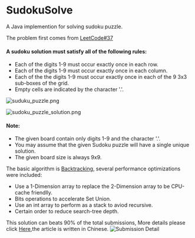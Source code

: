 # SudokuSolve
A Java implemention for solving sudoku puzzle.

The problem first comes from [LeetCode#37](https://leetcode.com/problems/sudoku-solver/)

#### A sudoku solution must satisfy all of the following rules:

+ Each of the digits 1-9 must occur exactly once in each row.
+ Each of the digits 1-9 must occur exactly once in each column.
+ Each of the the digits 1-9 must occur exactly once in each of the 9 3x3 sub-boxes of the grid.
+ Empty cells are indicated by the character '.'.

![suduku_puzzle.png](https://upload.wikimedia.org/wikipedia/commons/thumb/f/ff/Sudoku-by-L2G-20050714.svg/250px-Sudoku-by-L2G-20050714.svg.png)

![sudoku_puzzle_solution.png](https://upload.wikimedia.org/wikipedia/commons/thumb/3/31/Sudoku-by-L2G-20050714_solution.svg/250px-Sudoku-by-L2G-20050714_solution.svg.png)

#### Note:

+ The given board contain only digits 1-9 and the character '.'.
+ You may assume that the given Sudoku puzzle will have a single unique solution.
+ The given board size is always 9x9.


The basic algorithm is [Backtracking](https://en.wikipedia.org/wiki/Backtracking), several performance optimizations were included:

+ Use a 1-Dimension array to replace the 2-Dimension array to be CPU-cache friendlly.
+ Bits operations to accelerate Set Union.
+ Use an int array to perform  as a stack to aviod recursive.
+ Certain order to reduce search-tree depth.

This solution can beats 90% of the total submissions,
More details please click [Here](https://zhuanlan.zhihu.com/p/50746657),the article is written in Chinese.
![Submission Detail](https://pic4.zhimg.com/80/v2-22457c5b9fca85ebce08dd4f340de6d7_hd.jpg)
